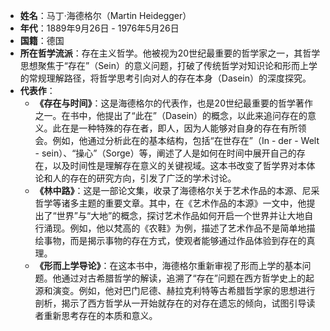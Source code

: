 - **姓名**：马丁·海德格尔（Martin Heidegger）
- **年代**：1889年9月26日 - 1976年5月26日
- **国籍**：德国
- **所在哲学流派**：存在主义哲学。他被视为20世纪最重要的哲学家之一，其哲学思想聚焦于“存在”（Sein）的意义问题，打破了传统哲学对知识论和形而上学的常规理解路径，将哲学思考引向对人的存在本身（Dasein）的深度探究。
- **代表作**：
    - **《存在与时间》**：这是海德格尔的代表作，也是20世纪最重要的哲学著作之一。在书中，他提出了“此在”（Dasein）的概念，以此来追问存在的意义。此在是一种特殊的存在者，即人，因为人能够对自身的存在有所领会。例如，他通过分析此在的基本结构，包括“在世存在”（In - der - Welt - sein）、“操心”（Sorge）等，阐述了人是如何在时间中展开自己的存在，以及时间性是理解存在意义的关键视域。这本书改变了哲学界对本体论和人的存在的研究方向，引发了广泛的学术讨论。
    - **《林中路》**：这是一部论文集，收录了海德格尔关于艺术作品的本源、尼采哲学等诸多主题的重要文章。其中，在《艺术作品的本源》一文中，他提出了“世界”与“大地”的概念，探讨艺术作品如何开启一个世界并让大地自行涌现。例如，他以梵高的《农鞋》为例，描述了艺术作品不是简单地描绘事物，而是揭示事物的存在方式，使观者能够通过作品体验到存在的真理。
    - **《形而上学导论》**：在这本书中，海德格尔重新审视了形而上学的基本问题。他通过对古希腊哲学的解读，追溯了“存在”问题在西方哲学史上的起源和演变。例如，他对巴门尼德、赫拉克利特等古希腊哲学家的思想进行剖析，揭示了西方哲学从一开始就存在的对存在遗忘的倾向，试图引导读者重新思考存在的本质和意义。
